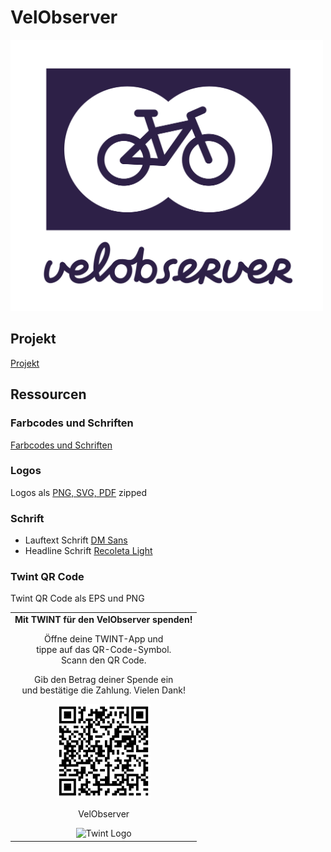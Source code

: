 # VelObserver 

<img src="https://github.com/posmocoop/spatial_future/blob/master/logo%20dunkel@6x.png?raw=true" width="500" />


## Projekt
[Projekt](https://github.com/posmocoop/spatial_future/blob/master/vobs.md)

## Ressourcen

### Farbcodes und Schriften
[Farbcodes und Schriften](https://github.com/posmocoop/velobserver/blob/main/VelObserver_Farben_und_Typo.pdf)

### Logos
Logos als [PNG, SVG, PDF](https://github.com/posmocoop/velobserver/blob/main/Logos.zip) zipped

### Schrift
- Lauftext Schrift [DM Sans](https://fonts.google.com/specimen/DM+Sans#about)  
- Headline Schrift [Recoleta Light](https://www.fontshop.com/families/recoleta/buy)  

### Twint QR Code
Twint QR Code als EPS und PNG

<table border="0">
  <tr>
    <td align="center">
<b>Mit TWINT für den VelObserver spenden!</b>     
                    
                                  
Öffne deine TWINT-App und         
tippe auf das QR-Code-Symbol.                 
Scann den QR Code.          
              
Gib den Betrag deiner Spende ein       
und bestätige die Zahlung.
Vielen Dank! 
                  
<img alt="Twint QR Code als PNG und EPS" src="https://github.com/posmocoop/velobserver/blob/main/twint_velobserver_qrcode.png" width="150"/>
               
VelObserver
                       
<img alt="Twint Logo" src="https://www.sparkasse.ch/bilder/twint/twint_logo_quer_pos_rgb.png" width="150"/>
     </td>
  </tr>
</table>
